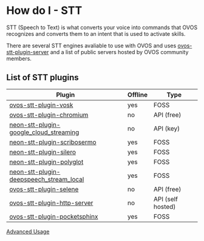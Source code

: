 # How do I - STT
STT (Speech to Text) is what converts your voice into commands that OVOS recognizes and converts them to an intent that is used to activate skills.

There are several STT engines avaliable to use with OVOS and uses [ovos-stt-plugin-server](https://github.com/OpenVoiceOS/ovos-stt-plugin-server) and a list of public servers hosted by OVOS community members.

## List of STT plugins

| Plugin                                                                                                             | Offline | Type              |
|--------------------------------------------------------------------------------------------------------------------|---------|-------------------|
| [ovos-stt-plugin-vosk](https://github.com/OpenVoiceOS/ovos-stt-plugin-vosk)                                        | yes     | FOSS              |
| [ovos-stt-plugin-chromium](https://github.com/OpenVoiceOS/ovos-stt-plugin-chromium)                                | no      | API (free)        |
| [neon-stt-plugin-google_cloud_streaming](https://github.com/NeonGeckoCom/neon-stt-plugin-google_cloud_streaming)   | no      | API (key)         |
| [neon-stt-plugin-scribosermo](https://github.com/NeonGeckoCom/neon-stt-plugin-scribosermo)                         | yes     | FOSS              |
| [neon-stt-plugin-silero](https://github.com/NeonGeckoCom/neon-stt-plugin-silero)                                   | yes     | FOSS              |
| [neon-stt-plugin-polyglot](https://github.com/NeonGeckoCom/neon-stt-plugin-polyglot)                               | yes     | FOSS              |
| [neon-stt-plugin-deepspeech_stream_local](https://github.com/NeonGeckoCom/neon-stt-plugin-deepspeech_stream_local) | yes     | FOSS              |
| [ovos-stt-plugin-selene](https://github.com/OpenVoiceOS/ovos-stt-plugin-selene)                                    | no      | API (free)        |
| [ovos-stt-plugin-http-server](https://github.com/OpenVoiceOS/ovos-stt-plugin-http-server)                          | no      | API (self hosted) |
| [ovos-stt-plugin-pocketsphinx](https://github.com/OpenVoiceOS/ovos-stt-plugin-pocketsphinx)                        | yes     | FOSS              |

[Advanced Usage](https://openvoiceos.github.io/ovos-technical-manual/stt_plugins/)
